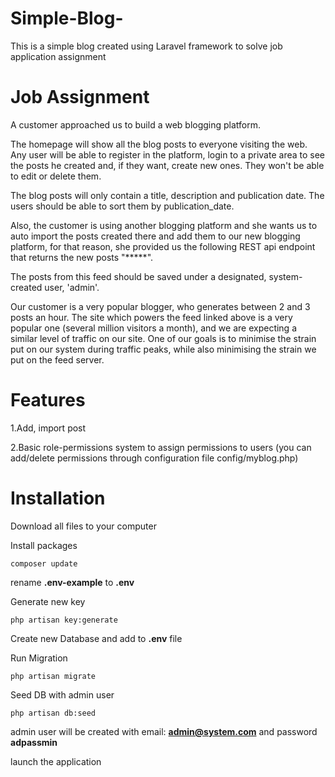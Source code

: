 # Simple-Blog-
This is a simple blog created using Laravel framework to solve job application assignment

# Job Assignment

A customer approached us to build a web blogging platform.

The homepage will show all the blog posts to everyone visiting the web. Any user will be able to register in the platform, login to a private area to see the posts he created and, if they want, create new ones. They won't be able to edit or delete them.

The blog posts will only contain a title, description and publication date. The users should be able to sort them by publication_date.

Also, the customer is using another blogging platform and she wants us to auto import the posts created there and add them to our new blogging platform, for that reason, she provided us the following REST api endpoint that returns the new posts "*****". 

The posts from this feed should be saved under a designated, system-created user, 'admin'.

Our customer is a very popular blogger, who generates between 2 and 3 posts an hour. The site which powers the feed linked above is a very popular one (several million visitors a month), and we are expecting a similar level of traffic on our site. One of our goals is to minimise the strain put on our system during traffic peaks, while also minimising the strain we put on the feed server.

# Features
1.Add, import post

2.Basic role-permissions system to assign permissions to users (you can add/delete permissions through configuration file config/myblog.php)

# Installation
Download all files to your computer

Install packages

```composer update```

rename **.env-example** to **.env**

Generate new key

```php artisan key:generate```

Create new Database and add to **.env** file

Run Migration

```php artisan migrate```

Seed DB with admin user

```php artisan db:seed```

admin user will be created with email: **admin@system.com** and password **adpassmin**

launch the application
